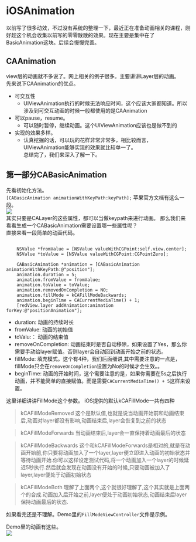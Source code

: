 # iOSAnimation  
以前写了很多动效，不过没有系统的整理一下，最近正在准备动画相关的课程，刚好趁这个机会收集以前写的零零散散的效果。现在主要是集中在了BasicAnimation这块。后续会慢慢完善。
## CAAnimation  

view层的动画就不多说了。网上相关的例子很多。主要讲讲Layer层的动画。  
先来说下CAAnimation的优点。  

* 可交互性  
	* UIViewAnimation执行的时候无法响应时间，这个应该大家都知道。所以涉及到可交互动画的时候一般都使用的是CAAnimation 
* 可以pause，resume。  
	* 可以随时暂停，继续动画。这个UIViewAnimation应该也是做不到的  
* 实现的效果多样。  
	* 认真挖掘的话，可以玩的花样非常非常多，相比较而言，UIViewAnimation能够实现的效果就比较单一了。  
总结完了，我们来深入了解一下。  

## 第一部分CABasicAnimation  
先看初始化方法。  
`[CABasicAnimation animationWithKeyPath:keyPath];`
苹果官方文档有这么一段。  
![](http://7xi4jm.com1.z0.glb.clouddn.com/%E5%B1%8F%E5%B9%95%E5%BF%AB%E7%85%A7%202016-04-10%20%E4%B8%8B%E5%8D%888.58.32.png)  
其实只要是CALayer的这些属性，都可以当做keypath来进行动画。 
那么我们来看看生成一个CABasicAnimation需要设置哪一些属性呢？    
直接来看一段简单的动画代码。  

```

	NSValue *fromValue = [NSValue valueWithCGPoint:self.view.center];
  	NSValue *toValue = [NSValue valueWithCGPoint:CGPointZero];
    
    CABasicAnimation *animation = [CABasicAnimation animationWithKeyPath:@"position"];
    animation.duration = 5;
    animation.fromValue = fromValue;
    animation.toValue = toValue;
    animation.removedOnCompletion = NO;
    animation.fillMode = kCAFillModeBackwards;
    animation.beginTime = CACurrentMediaTime() + 1;
    [redView.layer addAnimation:animation forKey:@"positionAnimation"];  
```  
* duration: 动画的持续时长  
* fromValue: 动画的初始值  
* toValu:： 动画的结束值  
* removeOnCompletion: 动画结束时是否自动移除，如果设置了Yes，那么你需要手动给layer赋值。否则layer会自动回到动画开始之前的状态。  
* fillMode: 填充模式。这个有4种，我们后面细讲,其中需要注意的一点是，fillMode只会在`removeOnCompletion`设置为No的时候才会生效。。  
* beginTime: 动画的开始时间，这个需要注意的是，如果你需要在5s之后执行动画，并不能简单的直接赋值。而是需要`CACurrentMediaTime() + 5`这样来设置。

这里详细讲讲FillMode这个参数。 
iOS提供的默认kCAFillMode一共有四种 
> kCAFillModeRemoved 这个是默认值,也就是说当动画开始前和动画结束后,动画对layer都没有影响,动画结束后,layer会恢复到之前的状态 

> kCAFillModeForwards 当动画结束后,layer会一直保持着动画最后的状态 

> kCAFillModeBackwards 这个和kCAFillModeForwards是相对的,就是在动画开始前,你只要将动画加入了一个layer,layer便立即进入动画的初始状态并等待动画开始.你可以这样设定测试代码,将一个动画加入一个layer的时候延迟5秒执行.然后就会发现在动画没有开始的时候,只要动画被加入了layer,layer便处于动画初始状态 

>kCAFillModeBoth 理解了上面两个,这个就很好理解了,这个其实就是上面两个的合成.动画加入后开始之前,layer便处于动画初始状态,动画结束后layer保持动画最后的状态.

如果看完还是不理解。Demo里的`FillModeViewController`文件是示例。  


Demo里的动画有这些。  
![](http://7xi4jm.com1.z0.glb.clouddn.com/animationCollection.gif)


